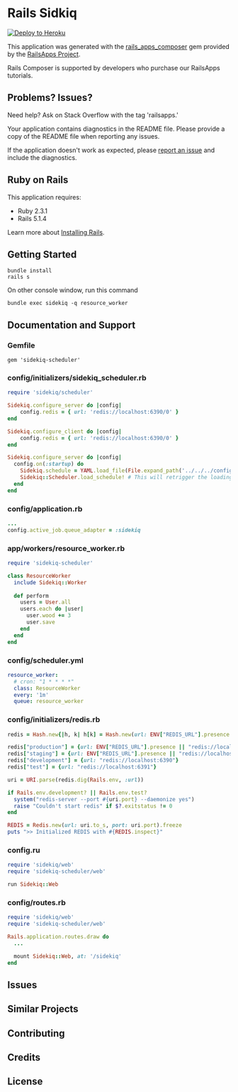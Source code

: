 Rails Sidkiq
================

[![Deploy to Heroku](https://www.herokucdn.com/deploy/button.png)](https://heroku.com/deploy)

This application was generated with the [rails_apps_composer](https://github.com/RailsApps/rails_apps_composer) gem
provided by the [RailsApps Project](http://railsapps.github.io/).

Rails Composer is supported by developers who purchase our RailsApps tutorials.

Problems? Issues?
-----------

Need help? Ask on Stack Overflow with the tag 'railsapps.'

Your application contains diagnostics in the README file. Please provide a copy of the README file when reporting any issues.

If the application doesn't work as expected, please [report an issue](https://github.com/RailsApps/rails_apps_composer/issues)
and include the diagnostics.

Ruby on Rails
-------------

This application requires:

- Ruby 2.3.1
- Rails 5.1.4

Learn more about [Installing Rails](http://railsapps.github.io/installing-rails.html).

Getting Started
---------------
``` shell
bundle install
rails s
```
On other console window, run this command
``` shell
bundle exec sidekiq -q resource_worker
```

Documentation and Support
-------------------------

### Gemfile
``` shell
gem 'sidekiq-scheduler'
```

### config/initializers/sidekiq_scheduler.rb
``` ruby
require 'sidekiq/scheduler'

Sidekiq.configure_server do |config| 
	config.redis = { url: 'redis://localhost:6390/0' } 
end

Sidekiq.configure_client do |config| 
	config.redis = { url: 'redis://localhost:6390/0' }
end

Sidekiq.configure_server do |config|
  config.on(:startup) do
    Sidekiq.schedule = YAML.load_file(File.expand_path('../../../config/scheduler.yml',__FILE__))
    Sidekiq::Scheduler.load_schedule! # This will retrigger the loading stage 
  end
end
```

### config/application.rb
``` ruby
...
config.active_job.queue_adapter = :sidekiq
```

### app/workers/resource_worker.rb
``` ruby
require 'sidekiq-scheduler'

class ResourceWorker
  include Sidekiq::Worker
  
  def perform
    users = User.all
    users.each do |user|
      user.wood += 3
      user.save
    end
  end
end
```

### config/scheduler.yml
``` yaml
resource_worker:
  # cron: "1 * * * *"
  class: ResourceWorker
  every: '1m'
  queue: resource_worker
```

### config/initializers/redis.rb
``` ruby
redis = Hash.new{|h, k| h[k] = Hash.new(url: ENV["REDIS_URL"].presence || "redis://localhost:6379")}

redis["production"] = {url: ENV["REDIS_URL"].presence || "redis://localhost:6390"}
redis["staging"] = {url: ENV["REDIS_URL"].presence || "redis://localhost:6390"}
redis["development"] = {url: "redis://localhost:6390"}
redis["test"] = {url: "redis://localhost:6391"}

uri = URI.parse(redis.dig(Rails.env, :url))

if Rails.env.development? || Rails.env.test?
  system("redis-server --port #{uri.port} --daemonize yes")
  raise "Couldn't start redis" if $?.exitstatus != 0
end

REDIS = Redis.new(url: uri.to_s, port: uri.port).freeze
puts ">> Initialized REDIS with #{REDIS.inspect}"
```

### config.ru
``` ruby
require 'sidekiq/web'
require 'sidekiq-scheduler/web'

run Sidekiq::Web
```

### config/routes.rb
``` ruby
require 'sidekiq/web'
require 'sidekiq-scheduler/web'

Rails.application.routes.draw do
  ...

  mount Sidekiq::Web, at: '/sidekiq'
end
```

Issues
-------------

Similar Projects
----------------

Contributing
------------

Credits
-------

License
-------
